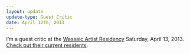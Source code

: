 ```yaml
---
layout: update
update-type: Guest Critic
date: April 12th, 2013
---
```


I’m a guest critic at the <a title="Wassaic Artist Residency" href="http://wassaicartistresidency.org/" target="_blank">Wassaic Artist Residency</a> Saturday, April 13, 2013. <a title="Wassaic Artist Residence" href="http://wassaicartistresidency.org/residents/" target="_blank">Check out their current residents</a>.
